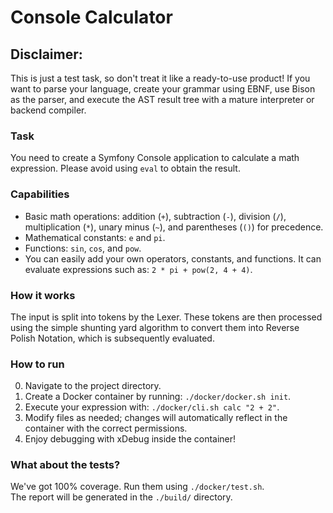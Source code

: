 # Console Calculator  

## Disclaimer: 
This is just a test task, so don't treat it like a ready-to-use product!
If you want to parse your language, create your grammar using EBNF, use Bison as the parser, and execute the AST result tree with a mature interpreter or backend compiler.

### Task  
You need to create a Symfony Console application to calculate a math expression.
Please avoid using `eval` to obtain the result.

### Capabilities
 * Basic math operations: addition (`+`), subtraction (`-`), division (`/`), multiplication (`*`), unary minus (`~`), and parentheses (`()`) for precedence.
 * Mathematical constants: `e` and `pi`.
 * Functions: `sin`, `cos`, and `pow`.
 * You can easily add your own operators, constants, and functions.
It can evaluate expressions such as: `2 * pi + pow(2, 4 + 4)`.

### How it works
The input is split into tokens by the Lexer.
These tokens are then processed using the simple shunting yard algorithm to convert them into Reverse Polish Notation, which is subsequently evaluated.

### How to run
 0. Navigate to the project directory.
 1. Create a Docker container by running: `./docker/docker.sh init`.
 2. Execute your expression with: `./docker/cli.sh calc "2 + 2"`.
 3. Modify files as needed; changes will automatically reflect in the container with the correct permissions.
 4. Enjoy debugging with xDebug inside the container!

### What about the tests?
We've got 100% coverage.
Run them using `./docker/test.sh`.  
The report will be generated in the `./build/` directory.

